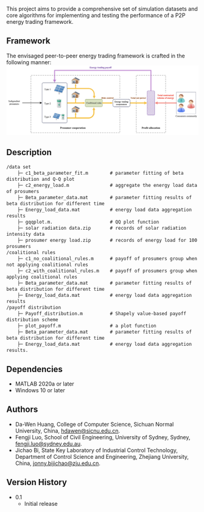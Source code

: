 This project aims to provide a comprehensive set of simulation datasets and core algorithms for implementing and testing the performance of a P2P energy trading framework.

## Framework
The envisaged peer-to-peer energy trading framework is crafted in the following manner:
![f1](img/f1.png)


## Description                    
```                    
/data set
    ├─ c1_beta_parameter_fit.m        # parameter fitting of beta distribution and Q-Q plot
    ├─ c2_energy_load.m               # aggregate the energy load data of prosumers
    ├─ Beta_parameter_data.mat        # parameter fitting results of beta distribution for different time
    ├─ Energy_load_data.mat           # energy load data aggregation results
    ├─ gqqplot.m.                     # QQ plot function
    ├─ solar radiation data.zip       # records of solar radiation intensity data
    ├─ prosumer energy load.zip       # records of energy load for 100 prosumers
/coalitional rules
    ├─ c1_no_coalitional_rules.m      # payoff of prosumers group when not applying coalitional rules
    ├─ c2_with_coalitional_rules.m    # payoff of prosumers group when applying coalitional rules
    ├─ Beta_parameter_data.mat        # parameter fitting results of beta distribution for different time
    ├─ Energy_load_data.mat           # energy load data aggregation results
/payoff distribution
    ├─ Payoff_distribution.m          # Shapely value-based payoff distribution scheme
    ├─ plot_payoff.m                  # a plot function
    ├─ Beta_parameter_data.mat        # parameter fitting results of beta distribution for different time 
    ├─ Energy_load_data.mat           # energy load data aggregation results.
```

## Dependencies
* MATLAB 2020a or later
* Windows 10 or later

## Authors
* Da-Wen Huang, College of Computer Science, Sichuan Normal University, China, hdawen@sicnu.edu.cn.
* Fengji Luo, School of Civil Engineering, University of Sydney, Sydney, fengji.luo@sydney.edu.au.
* Jichao Bi, State Key Laboratory of Industrial Control Technology, Department of Control Science and Engineering, Zhejiang University, China, jonny.bijichao@zju.edu.cn.

## Version History
* 0.1
    * Initial release
